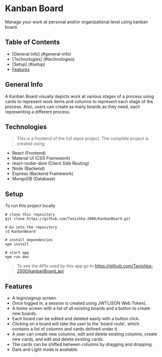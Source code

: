 # Kanban Board
Manage your work at personal and/or organizational level using kanban board.

## Table of Contents
+ [General Info] (#general-info)
+ [Technologies] (#technologies)
+ [Setup] (#setup)
+ [Features](#features)

## General Info
A Kanban Board visually depicts work at various stages of a process using cards to represent work items and columns to represent each stage of the process. Also, users can create as many boards as they need, each representing a different process.

## Technologies
> This is a frontend of the full stack project. The complete project is created using
+ React (Frontend)
+ Material UI (CSS Framework)
+ react-router-dom (Client Side Routing)
+ Node (Backend)
+ Express (Backend Framework)
+ MongoDB (Database)

## Setup
To run this project locally

```
# clone this repository
git clone https://github.com/Tanishka-2000/KanbanBoard.git

# Go into the repository
cd KanbanBoard

# install dependencies
npm install

# start app
npm run dev
```
> To see the APIs used by this app go to https://github.com/Tanishka-2000/kanbanBoard_api

## Features
+ A login/signup screen.
+ Once logged in, a session is created using JWT(JSON Web Token).
+ A home screen with a list of all existing boards and a button to create new boards.
+ Each board can be edited and deleted easily with a button click.
+ Clicking on a board will take the user to the 'board route', which contains a list of columns and cards defined under it.
+ A user can create new columns, edit and delete existing columns, create new cards, and edit and delete existing cards.
+ The cards can be shifted between columns by dragging and dropping.
+ Dark and Light mode is available.